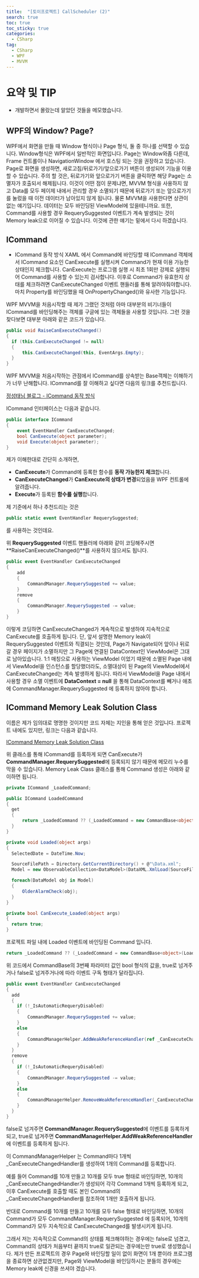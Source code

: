 ```yaml
---
title:  "[토이프로젝트] CallScheduler (2)"
search: true
toc: true
toc_sticky: true
categories: 
  - CSharp
tag:
  - CSharp
  - WPF
  - MVVM
---
```


# 요약 및 TIP
- 개발하면서 몰랐는데 알았던 것들을 메모했습니다.

## WPF의 Window? Page?
WPF에서 화면을 만들 때 Window 형식이나 Page 형식, 둘 중 하나를 선택할 수 있습니다.
Window형식은 WPF에서 일반적인 화면입니다.
Page는 Window와좀  다른데, Frame 컨트롤이나 NavigationWindow 에서 호스팅 되는 것을 권장하고 있습니다.
Page로 화면을 생성하면, 새로고침/뒤로가기/앞으로가기 버튼이 생성되어 기능을 이용할 수 있습니다.
주의 할 것은, 뒤로가기와 앞으로가기 버튼을 클릭하면 해당 Page는 소멸자가 호출되서 해제됩니다.
이것이 어떤 점이 문제냐면, MVVM 형식을 사용하지 않고 Data를 모두 페이제 내에서 관리할 경우 소멸되기 때문에 뒤로가기 또는 앞으로가기를 눌렀을 때 이전 데이터가 남아있지 않게 됩니다.
물론 MVVM을 사용한다면 상관이 없는 얘기입니다. 데이터는 모두 바인딩된 ViewModel에 있을테니까요.
또한, Command를 사용할 경우 RequerySuggested 이벤트가 계속 발생되는 것이 Memory leak으로 이어질 수 있습니다.
이것에 관한 얘기는 밑에서 다시 하겠습니다.

## ICommand
- ICommand 동작 방식
XAML 에서 Command에 바인딩할 때 ICommand 객체에서 ICommand 요소인 CanExecute를 실행시켜 Command가 현재 이용 가능한 상태인지 체크합니다.
CanExecute는 프로그램 실행 시 최초 1회만 강제로 실행되어 Command를 사용할 수 있는지 검사합니다.
이후로 Command가 유효한지 상태를 체크하려면 CanExecuteChanged 이벤트 핸들러를 통해 알려야줘야합니다.
마치 Property를 바인딩했을 때 OnPropertyChanged()와 유사한 기능입니다.

WPF MVVM을 처음시작할 때 제가 그랬던 것처럼 아마 대부분의 비기너들이 ICommand를 바인딩해주는 객체를 구글에 있는 객체들을 사용할 것입니다.
그런 것을 찾다보면 대부분 아래와 같은 코드가 있습니다.
```cs
public void RaiseCanExecuteChanged()
{
  if (this.CanExecuteChanged != null)
  {
      this.CanExecuteChanged(this, EventArgs.Empty);
  }
}
```
WPF MVVM을 처음시작하는 관점에서 ICommand를 상속받는 Base객체는 이해하기가 너무 난해합니다.
ICommand를 잘 이해하고 싶다면 다음의 링크를 추천드립니다.

[정성태님 블로그 - ICommand 동작 방식](https://www.sysnet.pe.kr/2/0/10917)

ICommand 인터페이스는 다음과 같습니다.
```cs
public interface ICommand
{
    event EventHandler CanExecuteChanged;
    bool CanExecute(object parameter);
    void Execute(object parameter);
}
```
제가 이해한대로 간단히 소개하면,
- **CanExecute**가 Command에 등록한 함수를 **동작 가능한지 체크**합니다.
- **CanExecuteChanged**가 **CanExecute의 상태가 변경**되었음을 WPF 컨트롤에 알려줍니다.
- **Execute**가 등록된 **함수를 실행**합니다.

제 기준에서 하나 추천드리는 것은
```cs
public static event EventHandler RequerySuggested;
```
를 사용하는 것인데요.

위 **RequerySuggested** 이벤트 핸들러에 아래와 같이 코딩해주시면 **RaiseCanExecuteChanged()**를 사용하지 않으셔도 됩니다.
```cs
public event EventHandler CanExecuteChanged
{
    add
    {
        CommandManager.RequerySuggested += value;
    }
    remove
    {
        CommandManager.RequerySuggested -= value;
    }
}
```
이렇게 코딩하면 CanExecuteChanged가 계속적으로 발생하여 지속적으로 CanExecute를 호출하게 됩니다.
단, 앞서 설명한 Memory leak이 RequerySuggested 이벤트와 직결되는 것인데, 
Page가 Navigate되어 앞이나 뒤로 갈 경우 페이지가 소멸하지만 그 Page에 연결된 DataContext인 ViewModel은 그대로 남아있습니다.
1:1 매칭으로 사용하는 ViewModel 이었기 때문에 소멸된 Page 내에서 ViewModel을 인스턴스를 할당했더라도, 
소멸대상이 된 Page의 ViewModel에서 CanExecuteChanged는 계속 발생하게 됩니다.
따라서 ViewModel을 Page 내에서 사용할 경우 소멸 이벤트에 **DataContext = null** 을 통해 DataContext를 빼거나 애초에 CommandManager.RequerySuggested 에 등록하지 않아야 합니다.

## ICommand Memory Leak Solution Class
이름은 제가 임의대로 명명한 것이지만 코드 자체는 지인을 통해 얻은 것입니다.
프로젝트 내에도 있지만, 링크는 다음과 같습니다.

[ICommand Memory Leak Solution Class](https://github.com/christian289/CallScheduler/blob/master/CallScheduler/Base/CommandBase.cs)

위 클래스를 통해 ICommand를 등록하게 되면 CanExecute가 **CommandManager.RequerySuggested**에 등록되지 않기 때문에 메모리 누수를 막을 수 있습니다.
Memory Leak Class 클래스를 통해 Command 생성은 아래와 같이하면 됩니다.
```cs
private ICommand _LoadedCommand;

public ICommand LoadedCommand
{
  get
  {
      return _LoadedCommand ?? (_LoadedCommand = new CommandBase<object>(Loaded, CanExecute_Loaded, true));
  }
}

private void Loaded(object args)
{
  SelectedDate = DateTime.Now;

  SourceFilePath = Directory.GetCurrentDirectory() + @"\Data.xml";
  Model = new ObservableCollection<DataModel>(DataXML.XmlLoad(SourceFilePath));

  foreach(DataModel obj in Model)
  {
      OlderAlarmCheck(obj);
  }
}

private bool CanExecute_Loaded(object args)
{
  return true;
}
```
프로젝트 파일 내에 Loaded 이벤트에 바인딩된 Command 입니다.

```cs
return _LoadedCommand ?? (_LoadedCommand = new CommandBase<object>(Loaded, CanExecute_Loaded, true));
```

위 코드에서 CommandBase의 3번째 파라미터 값인 bool 형식의 값을, true로 넘겨주거나 false로 넘겨주거나에 따라 이벤트 구독 형태가 달라집니다.

```cs
public event EventHandler CanExecuteChanged
{
  add
  {
    if (!_IsAutomaticRequeryDisabled)
    {
        CommandManager.RequerySuggested += value;
    }
    else
    {
        CommandManagerHelper.AddWeakReferenceHandler(ref _CanExecuteChangedHandler, value, -1);
    }
  }
  remove
  {
    if (!_IsAutomaticRequeryDisabled)
    {
        CommandManager.RequerySuggested -= value;
    }
    else
    {
        CommandManagerHelper.RemoveWeakReferenceHandler(_CanExecuteChangedHandler, value);
    }
  }
}
```

false로 넘겨주면 **CommandManager.RequerySuggested**에 이벤트를 등록하게 되고,
true로 넘겨주면 **CommandManagerHelper.AddWeakReferenceHandler**에 이벤트를 등록하게 됩니다.

이 CommandManagerHelper 는 Command마다 1개씩 _CanExecuteChangedHandler를 생성하여 1개의 Command를 등록합니다.

예를 들어 Command를 10개 만들고 10개를 모두 true 형태로 바인딩하면, 10개의 _CanExecuteChangedHandler가 생성되어 각각 Command 1개씩 등록하게 되고,
이후 CanExecute를 호출할 때도 본인 Command의 _CanExecuteChangedHandler를 참조하여 1개만 호출하게 됩니다.

반대로 Command를 10개를 만들고 10개를 모두 false 형태로 바인딩하면, 10개의 Command가 모두 CommandManager.RequerySuggested 에 등록되어, 
10개의 Command가 모두 지속적으로 CanExecuteChanged를 발생시키게 됩니다.

그래서 저는 지속적으로 Command의 상태를 체크해야하는 경우에는 false로 넘겼고, Command의 상태가 처음부터 끝까지 true로 일관되는 경우에는만 true로 생성했습니다.
제가 만든 프로젝트의 경우 Page와 바인딩할 일이 없이 화면이 1개 뿐이라 프로그램을 종료하면 상관없겠지만, Page와 ViewModel을 바인딩하시는 분들의 경우에는
Memory leak에 신경을 쓰셔야 겠습니다.